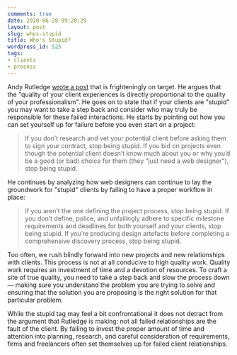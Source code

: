 ```yaml
---
comments: true
date: 2010-06-28 09:20:29
layout: post
slug: whos-stupid
title: Who's Stupid?
wordpress_id: 525
tags:
- clients
- process
---
```


Andy Rutledge [wrote a post](http://www.andyrutledge.com/stupid-is-as-stupid-does.php) that is frighteningly on target. He argues that the "quality of your client experiences is directly proportional to the quality of your professionalism". He goes on to state that if your clients are "stupid" you may want to take a step back and consider who may truly be responsible for these failed interactions. He starts by pointing out how you can set yourself up for failure before you even start on a project:


> If you don’t research and vet your potential client before asking them to sign your contract, stop being stupid. If you bid on projects even though the potential client doesn’t know much about you or why you’d be a good (or bad) choice for them (they “just need a web designer”), stop being stupid.


He continues by analyzing how web designers can continue to lay the groundwork for "stupid" clients by failing to have a proper workflow in place:


> If you aren’t the one defining the project process, stop being stupid. If you don’t define, police, and unfailingly adhere to specific milestone requirements and deadlines for both yourself and your clients, stop being stupid. If you’re producing design artefacts before completing a comprehensive discovery process, stop being stupid.


Too often, we rush blindly forward into new projects and new relationships with clients. This process is not at all conducive to high quality work. Quality work requires an investment of time and a devotion of resources. To craft a site of true quality, you need to take a step back and slow the process down — making sure you understand the problem you are trying to solve and ensuring that the solution you are proposing is the right solution for that particular problem.

While the stupid tag may feel a bit confrontational it does not detract from the argument that Rutledge is making: not all failed relationships are the fault of the client. By failing to invest the proper amount of time and attention into planning, research, and careful consideration of requirements, firms and freelancers often set themselves up for failed client relationships.
